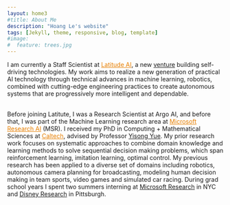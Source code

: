 ```yaml
---
layout: home3
#title: About Me
description: "Hoang Le's website"
tags: [Jekyll, theme, responsive, blog, template]
#image:
#  feature: trees.jpg
---
```

I am currently a Staff Scientist at <a href="https://lat.ai/" style="color:#e77f00" target="_blank">Latitude AI</a>, a new <a href="https://media.ford.com/content/fordmedia/fna/us/en/news/2023/03/02/ford-establishes-latitude-ai-to-develop-future-automated-driving.html" target="_blank">venture</a> building self-driving technologies. My work aims to realize a new generation of practical AI technology through technical advances in machine learning, robotics, combined with cutting-edge engineering practices to create autonomous systems that are progressively more intelligent and dependable.    

<br />
Before joining Latitute, I was a Research Scientist at Argo AI, and before that, I was part of the Machine Learning research area at <a href="https://www.microsoft.com/en-us/research/lab/microsoft-research-ai/"  style="color:#e77f00" target="_blank">Microsoft Research AI</a> (MSR). I received my PhD in Computing + Mathematical Sciences at <a href="https://www.caltech.edu/" style="color:#e77f00" target="_blank">Caltech</a>, advised by Professor <a href="http://www.yisongyue.com/" target="_blank">Yisong Yue</a>. My prior research work focuses on systematic approaches to combine domain knowledge and learning methods to solve sequential decision making problems, which span reinforcement learning, imitation learning, optimal control. My previous research has been applied to a diverse set of domains including robotics, autonomous camera planning for broadcasting, modeling human decision making in team sports, video games and simulated car racing. During grad school years I spent two summers interning at <a href="https://www.microsoft.com/en-us/research/lab/microsoft-research-new-york/" target="_blank">Microsoft Research</a> in NYC and <a href="https://www.disneyresearch.com/" target="_blank">Disney Research</a> in Pittsburgh. 


<!--
<br />
I'm interested in sequential decision problems: specifically, how to efficiently <em> integrate domain knowledge and structure into data-driven methods </em>. My research overlaps with reinforcement learning, imitation learning and optimal control. 

<br />
During grad school years I spent two summers interning at <a href="https://www.microsoft.com/en-us/research/lab/microsoft-research-new-york/" style="color:#e77f00" target="_blank">Microsoft Research</a> in NYC and <a href="https://www.disneyresearch.com/" style="color:#e77f00" target="_blank">Disney Research</a> in Pittsburgh. I was also supported by an Amazon AI Graduate fellowship.
-->
